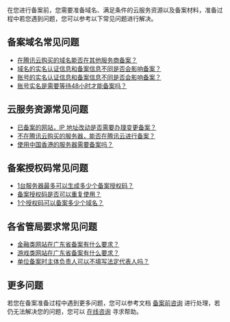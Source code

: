 在您进行备案前，您需要准备域名、满足条件的云服务资源以及备案材料，准备过程中若您遇到问题，您可以参考以下常见问题进行解决。

## 备案域名常见问题
- [在腾讯云购买的域名能否在其他服务商备案？](https://cloud.tencent.com/document/product/243/19631#.E5.9C.A8.E8.85.BE.E8.AE.AF.E4.BA.91.E8.B4.AD.E4.B9.B0.E7.9A.84.E5.9F.9F.E5.90.8D.E8.83.BD.E5.90.A6.E5.9C.A8.E5.85.B6.E4.BB.96.E6.9C.8D.E5.8A.A1.E5.95.86.E5.A4.87.E6.A1.88.EF.BC.9F)
- [域名的实名认证信息和备案信息不同是否会影响备案？](https://cloud.tencent.com/document/product/243/19629#.E5.9F.9F.E5.90.8D.E7.9A.84.E5.AE.9E.E5.90.8D.E8.AE.A4.E8.AF.81.E4.BF.A1.E6.81.AF.E5.92.8C.E5.A4.87.E6.A1.88.E4.BF.A1.E6.81.AF.E4.B8.8D.E5.90.8C.E6.98.AF.E5.90.A6.E4.BC.9A.E5.BD.B1.E5.93.8D.E5.A4.87.E6.A1.88.EF.BC.9F)
- [账号的实名认证信息和备案信息不同是否会影响备案？](https://cloud.tencent.com/document/product/243/19629#.E8.B4.A6.E5.8F.B7.E7.9A.84.E5.AE.9E.E5.90.8D.E8.AE.A4.E8.AF.81.E4.BF.A1.E6.81.AF.E5.92.8C.E5.A4.87.E6.A1.88.E4.BF.A1.E6.81.AF.E4.B8.8D.E5.90.8C.E6.98.AF.E5.90.A6.E4.BC.9A.E5.BD.B1.E5.93.8D.E5.A4.87.E6.A1.88.EF.BC.9F)
- [账号实名是需要等待48小时才能备案吗？](https://cloud.tencent.com/document/product/243/19629#.E8.B4.A6.E5.8F.B7.E5.AE.9E.E5.90.8D.E6.98.AF.E9.9C.80.E8.A6.81.E7.AD.89.E5.BE.8548.E5.B0.8F.E6.97.B6.E6.89.8D.E8.83.BD.E5.A4.87.E6.A1.88.E5.90.97.EF.BC.9F)



## 云服务资源常见问题
- [已备案的网站，IP 地址改动是否需要办理变更备案？](https://cloud.tencent.com/document/product/243/19617#.E6.9B.B4.E6.8D.A2.E6.88.90.E8.85.BE.E8.AE.AF.E4.BA.91.E7.9A.84.E5.85.B6.E5.AE.83-ip-.E6.98.AF.E5.90.A6.E9.9C.80.E8.A6.81.E9.87.8D.E6.96.B0.E5.A4.87.E6.A1.88.E6.88.96.E5.8F.98.E6.9B.B4.E5.A4.87.E6.A1.88.EF.BC.9F)
- [不在腾讯云购买的服务器，能否在腾讯云进行备案？](https://cloud.tencent.com/document/product/243/19631#.E4.B8.8D.E5.9C.A8.E8.85.BE.E8.AE.AF.E4.BA.91.E8.B4.AD.E4.B9.B0.E7.9A.84.E6.9C.8D.E5.8A.A1.E5.99.A8.EF.BC.8C.E8.83.BD.E5.90.A6.E5.9C.A8.E8.85.BE.E8.AE.AF.E4.BA.91.E8.BF.9B.E8.A1.8C.E5.A4.87.E6.A1.88.EF.BC.9F)
- [使用中国香港的服务器需要备案吗？](https://cloud.tencent.com/document/product/243/19630#.E4.BD.BF.E7.94.A8.E4.B8.AD.E5.9B.BD.E9.A6.99.E6.B8.AF.E7.9A.84.E6.9C.8D.E5.8A.A1.E5.99.A8.E9.9C.80.E8.A6.81.E5.A4.87.E6.A1.88.E5.90.97.EF.BC.9F)

## 备案授权码常见问题
- [1台服务器最多可以生成多少个备案授权码？](https://cloud.tencent.com/document/product/243/19621#1.E5.8F.B0.E6.9C.8D.E5.8A.A1.E5.99.A8.E6.9C.80.E5.A4.9A.E5.8F.AF.E4.BB.A5.E7.94.9F.E6.88.90.E5.A4.9A.E5.B0.91.E4.B8.AA.E5.A4.87.E6.A1.88.E6.8E.88.E6.9D.83.E7.A0.81.EF.BC.9F)
- [备案授权码是否可以重复使用？](https://cloud.tencent.com/document/product/243/19621#.E5.A4.87.E6.A1.88.E6.8E.88.E6.9D.83.E7.A0.81.E6.98.AF.E5.90.A6.E5.8F.AF.E4.BB.A5.E9.87.8D.E5.A4.8D.E4.BD.BF.E7.94.A8.EF.BC.9F)
- [1个授权码可以备案多少个域名？](https://cloud.tencent.com/document/product/243/19621#1.E4.B8.AA.E6.8E.88.E6.9D.83.E7.A0.81.E5.8F.AF.E4.BB.A5.E5.A4.87.E6.A1.88.E5.A4.9A.E5.B0.91.E4.B8.AA.E5.9F.9F.E5.90.8D.EF.BC.9F)

## 各省管局要求常见问题
- [金融类网站在广东省备案有什么要求？](https://cloud.tencent.com/document/product/243/19623#.E9.87.91.E8.9E.8D.E7.B1.BB.E7.BD.91.E7.AB.99.E5.9C.A8.E5.B9.BF.E4.B8.9C.E7.9C.81.E5.A4.87.E6.A1.88.E6.9C.89.E4.BB.80.E4.B9.88.E8.A6.81.E6.B1.82.EF.BC.9F)
- [游戏类网站在广东省备案有什么要求？](https://cloud.tencent.com/document/product/243/19623#.E6.B8.B8.E6.88.8F.E7.B1.BB.E7.BD.91.E7.AB.99.E5.9C.A8.E5.B9.BF.E4.B8.9C.E7.9C.81.E5.A4.87.E6.A1.88.E6.9C.89.E4.BB.80.E4.B9.88.E8.A6.81.E6.B1.82.EF.BC.9F)
- [单位备案时主体负责人可以不填写法定代表人吗？](https://cloud.tencent.com/document/product/243/19640#.E5.8D.95.E4.BD.8D.E5.A4.87.E6.A1.88.E6.97.B6.E4.B8.BB.E4.BD.93.E8.B4.9F.E8.B4.A3.E4.BA.BA.E5.8F.AF.E4.BB.A5.E4.B8.8D.E5.A1.AB.E5.86.99.E6.B3.95.E5.AE.9A.E4.BB.A3.E8.A1.A8.E4.BA.BA.E5.90.97.EF.BC.9F)

## 更多问题
若您在备案准备过程中遇到更多问题，您可以参考文档 [备案前咨询](https://cloud.tencent.com/document/product/243/19630) 进行处理，若仍无法解决您的问题，您可以 [在线咨询](https://cloud.tencent.com/online-service?from=connect-us) 寻求帮助。


